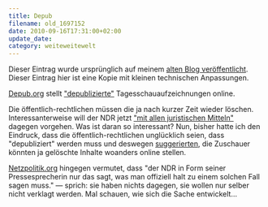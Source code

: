 ```yaml
---
title: Depub
filename: old_1697152
date: 2010-09-16T17:31:00+02:00
update_date:
category: weiteweitewelt
---
```

Dieser Eintrag wurde ursprünglich auf meinem [alten Blog veröffentlicht](https://stu.blogger.de/stories/1697152/). Dieser Eintrag hier ist eine Kopie mit kleinen technischen Anpassungen.

[Depub.org](http://www.depub.org/) stellt ["depublizierte"](/blogposts/old_1669046) Tagesschauaufzeichnungen online.

Die öffentlich-rechtlichen müssen die ja nach kurzer Zeit wieder löschen. Interessanterweise will der NDR jetzt ["mit allen juristischen Mitteln"](https://carta.info/33886/ndr-will-mit-allen-juristischen-mitteln-gegen-depub-org-vorgehen/) dagegen vorgehen. Was ist daran so interessant? Nun, bisher hatte ich den Eindruck, dass die öffentlich-rechtlichen unglücklich seien, dass "depubliziert" werden muss und deswegen [suggerierten](http://blog.tagesschau.de/?p=8089), die Zuschauer könnten ja gelöschte Inhalte woanders online stellen.

[Netzpolitik.org](https://www.netzpolitik.org/2010/wird-ndr-gegen-depub-org-vorgehen/) hingegen vermutet, dass "der NDR in Form seiner Pressesprecherin nur das sagt, was man offiziell halt zu einem solchen Fall sagen muss." &mdash; sprich: sie haben nichts dagegen, sie wollen nur selber nicht verklagt werden. Mal schauen, wie sich die Sache entwickelt…
